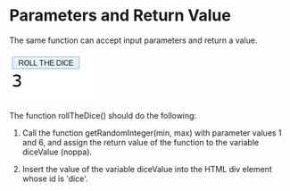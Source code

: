 # Parameters and Return Value

The same function can accept input parameters and return a value.

![roll_the_dice](./07.04.png)

The function rollTheDice() should do the following:

1. Call the function getRandomInteger(min, max) with parameter values 1 and 6, and assign the return value of the function to the variable diceValue (noppa).

2. Insert the value of the variable diceValue into the HTML div element whose id is 'dice'.